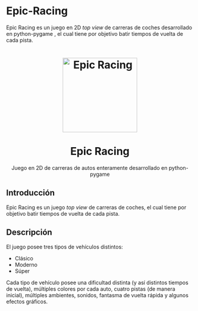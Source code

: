 # Epic-Racing
Epic Racing es un juego en 2D _top view_ de carreras de coches desarrollado en python-pygame , el cual tiene por objetivo batir tiempos de vuelta de cada pista.

<h1 align="center">
  <img alt="Epic Racing" src="https://github.com/GML1591/Epic-Racing/blob/master/appicon.ico" width="200px" height="200px" />
  <br /><br />
  Epic Racing</h1>
  
  
  <p align="center">Juego en 2D de carreras de autos enteramente desarrollado en python-pygame</p>

## Introducción

Epic Racing es un juego _top view_ de carreras de coches, el cual tiene por objetivo batir tiempos de vuelta de cada pista.

## Descripción

El juego posee tres tipos de vehículos distintos:

- Clásico
- Moderno
- Súper

Cada tipo de vehículo posee una dificultad distinta (y así distintos tiempos de vuelta), múltiples colores por cada auto, cuatro pistas (de manera inicial), múltiples ambientes, sonidos, fantasma de vuelta rápida y algunos efectos gráficos.
